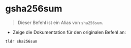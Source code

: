 # gsha256sum

> Dieser Befehl ist ein Alias von `sha256sum`.

- Zeige die Dokumentation für den originalen Befehl an:

`tldr sha256sum`
